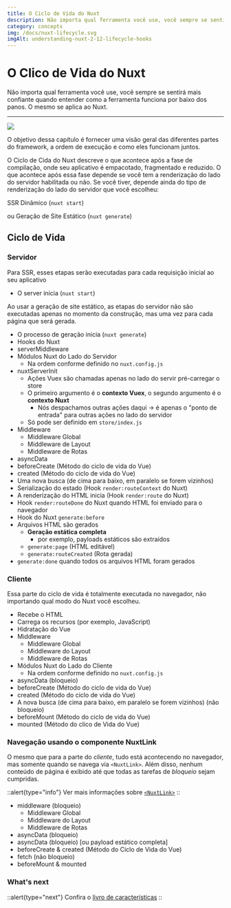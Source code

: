 ```yaml
---
title: O Ciclo de Vida do Nuxt
description: Não importa qual ferramenta você use, você sempre se sentirá mais confiante quando entender como a ferramenta funciona por baixo dos panos. O mesmo se aplica ao Nuxt.
category: concepts
img: /docs/nuxt-lifecycle.svg
imgAlt: understanding-nuxt-2-12-lifecycle-hooks
---
```


# O Clico de Vida do Nuxt

Não importa qual ferramenta você use, você sempre se sentirá mais confiante quando entender como a ferramenta funciona por baixo dos panos. O mesmo se aplica ao Nuxt.

---

![](/img/docs/nuxt-lifecycle.svg)

O objetivo dessa capítulo é fornecer uma visão geral das diferentes partes do framework, a ordem de execução e como eles funcionam juntos.

O Ciclo de Cida do Nuxt descreve o que acontece após a fase de compilação, onde seu aplicativo é empacotado, fragmentado e reduzido. O que acontece após essa fase depende se você tem a renderização do lado do servidor habilitada ou não. Se você tiver, depende ainda do tipo de renderização do lado do servidor que você escolheu:

SSR Dinâmico (`nuxt start`)

ou Geração de Site Estático (`nuxt generate`)

## Ciclo de Vida

### Servidor

Para SSR, esses etapas serão executadas para cada requisição inicial ao seu aplicativo

- O server inicia (`nuxt start`)

Ao usar a geração de site estático, as etapas do servidor não são executadas apenas no momento da construção, mas uma vez para cada página que será gerada.

- O processo de geração inicia (`nuxt generate`)
- Hooks do Nuxt
- serverMiddleware
- Módulos Nuxt do Lado do Servidor
  - Na ordem conforme definido no `nuxt.config.js`
- nuxtServerInit
  - Ações Vuex são chamadas apenas no lado do servir pré-carregar o store
  - O primeiro argumento é o **contexto Vuex**, o segundo argumento é o **contexto Nuxt**
    - Nós despachamos outras ações daqui → é apenas o "ponto de entrada" para outras ações no lado do servidor
  - Só pode ser definido em `store/index.js`
- Middleware
  - Middleware Global
  - Middleware de Layout
  - Middleware de Rotas
- asyncData
- beforeCreate (Método do ciclo de vida do Vue)
- created (Método do ciclo de vida do Vue)
- Uma nova busca (de cima para baixo, em paralelo se forem vizinhos)
- Serialização do estado (Hook `render:routeContext` do Nuxt)
- A renderização do HTML inicia (Hook `render:route` do Nuxt)
- Hook `render:routeDone` do Nuxt quando HTML foi enviado para o navegador
- Hook do Nuxt `generate:before`
- Arquivos HTML são gerados
  - **Geração estática completa**
    - por exemplo, payloads estáticos são extraídos
  - `generate:page` (HTML editável)
  - `generate:routeCreated` (Rota gerada)
- `generate:done` quando todos os arquivos HTML foram gerados

### Cliente

Essa parte do ciclo de vida é totalmente executada no navegador, não importando qual modo do Nuxt você escolheu.

- Recebe o HTML
- Carrega os recursos (por exemplo, JavaScript)
- Hidratação do Vue
- Middleware
  - Middleware Global
  - Middleware do Layout
  - Middleware de Rotas
- Módulos Nuxt do Lado do Cliente
  - Na ordem conforme definido no `nuxt.config.js`
- asyncData (bloqueio)
- beforeCreate (Método do ciclo de vida do Vue)
- created (Método do ciclo de vida do Vue)
- A nova busca (de cima para baixo, em paralelo se forem vizinhos) (não bloqueio)
- beforeMount (Método do ciclo de vida do Vue)
- mounted (Método do clico de Vida do Vue)

### Navegação usando o componente NuxtLink

O mesmo que para a parte do _cliente_, tudo está acontecendo no navegador, mas somente quando se navega via `<NuxtLink>`. Além disso, nenhum conteúdo de página é exibido até que todas as tarefas de _bloqueio_ sejam cumpridas.

::alert{type="info"}
Ver mais informações sobre [`<NuxtLink>`](/docs/features/nuxt-components#the-nuxtlink-component)
::

- middleware (bloqueio)
  - Middleware Global
  - Middleware do Layout
  - Middleware de Rotas
- asyncData (bloqueio)
- asyncData (bloqueio) [ou payload estático completa]
- beforeCreate & created (Método do Ciclo de Vida do Vue)
- fetch (não bloqueio)
- beforeMount & mounted

### What's next

::alert{type="next"}
Confira o [livro de características](/docs/features/rendering-modes)
::
